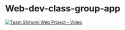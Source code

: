 # Web-dev-class-group-app

[![Team Shihomi Web Project - Video](https://img.youtube.com/vi/vlUYgaB_c6M/0.jpg)](https://www.youtube.com/watch?v=vlUYgaB_c6M)
